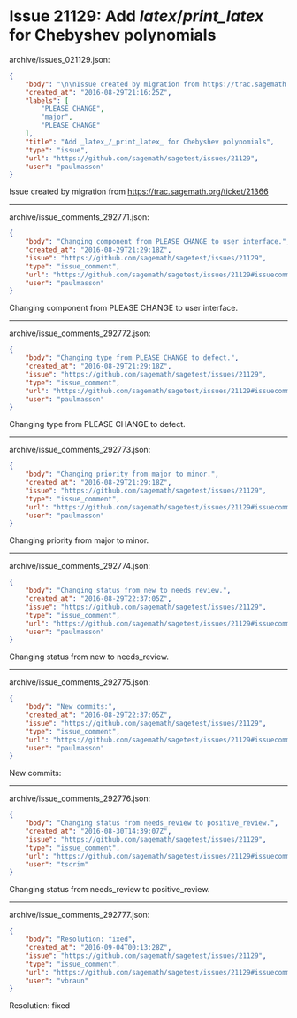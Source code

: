 # Issue 21129: Add _latex_/_print_latex_ for Chebyshev polynomials

archive/issues_021129.json:
```json
{
    "body": "\n\nIssue created by migration from https://trac.sagemath.org/ticket/21366\n\n",
    "created_at": "2016-08-29T21:16:25Z",
    "labels": [
        "PLEASE CHANGE",
        "major",
        "PLEASE CHANGE"
    ],
    "title": "Add _latex_/_print_latex_ for Chebyshev polynomials",
    "type": "issue",
    "url": "https://github.com/sagemath/sagetest/issues/21129",
    "user": "paulmasson"
}
```


Issue created by migration from https://trac.sagemath.org/ticket/21366





---

archive/issue_comments_292771.json:
```json
{
    "body": "Changing component from PLEASE CHANGE to user interface.",
    "created_at": "2016-08-29T21:29:18Z",
    "issue": "https://github.com/sagemath/sagetest/issues/21129",
    "type": "issue_comment",
    "url": "https://github.com/sagemath/sagetest/issues/21129#issuecomment-292771",
    "user": "paulmasson"
}
```

Changing component from PLEASE CHANGE to user interface.



---

archive/issue_comments_292772.json:
```json
{
    "body": "Changing type from PLEASE CHANGE to defect.",
    "created_at": "2016-08-29T21:29:18Z",
    "issue": "https://github.com/sagemath/sagetest/issues/21129",
    "type": "issue_comment",
    "url": "https://github.com/sagemath/sagetest/issues/21129#issuecomment-292772",
    "user": "paulmasson"
}
```

Changing type from PLEASE CHANGE to defect.



---

archive/issue_comments_292773.json:
```json
{
    "body": "Changing priority from major to minor.",
    "created_at": "2016-08-29T21:29:18Z",
    "issue": "https://github.com/sagemath/sagetest/issues/21129",
    "type": "issue_comment",
    "url": "https://github.com/sagemath/sagetest/issues/21129#issuecomment-292773",
    "user": "paulmasson"
}
```

Changing priority from major to minor.



---

archive/issue_comments_292774.json:
```json
{
    "body": "Changing status from new to needs_review.",
    "created_at": "2016-08-29T22:37:05Z",
    "issue": "https://github.com/sagemath/sagetest/issues/21129",
    "type": "issue_comment",
    "url": "https://github.com/sagemath/sagetest/issues/21129#issuecomment-292774",
    "user": "paulmasson"
}
```

Changing status from new to needs_review.



---

archive/issue_comments_292775.json:
```json
{
    "body": "New commits:",
    "created_at": "2016-08-29T22:37:05Z",
    "issue": "https://github.com/sagemath/sagetest/issues/21129",
    "type": "issue_comment",
    "url": "https://github.com/sagemath/sagetest/issues/21129#issuecomment-292775",
    "user": "paulmasson"
}
```

New commits:



---

archive/issue_comments_292776.json:
```json
{
    "body": "Changing status from needs_review to positive_review.",
    "created_at": "2016-08-30T14:39:07Z",
    "issue": "https://github.com/sagemath/sagetest/issues/21129",
    "type": "issue_comment",
    "url": "https://github.com/sagemath/sagetest/issues/21129#issuecomment-292776",
    "user": "tscrim"
}
```

Changing status from needs_review to positive_review.



---

archive/issue_comments_292777.json:
```json
{
    "body": "Resolution: fixed",
    "created_at": "2016-09-04T00:13:28Z",
    "issue": "https://github.com/sagemath/sagetest/issues/21129",
    "type": "issue_comment",
    "url": "https://github.com/sagemath/sagetest/issues/21129#issuecomment-292777",
    "user": "vbraun"
}
```

Resolution: fixed
